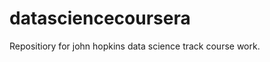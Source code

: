 datasciencecoursera
===================

Repositiory for john hopkins data science track course work.
